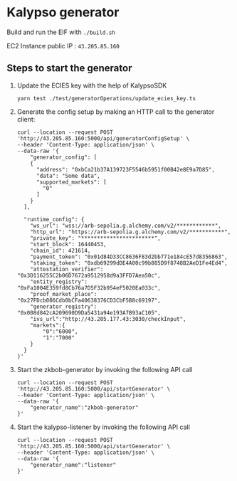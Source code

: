 # Kalypso generator

Build and run the EIF with `./build.sh`

EC2 Instance public IP : `43.205.85.160`

## Steps to start the generator

1. Update the ECIES key with the help of KalypsoSDK
    ```
    yarn test ./test/generatorOperations/update_ecies_key.ts
    ```
2. Generate the config setup by making an HTTP call to the generator client:
    ```
    curl --location --request POST 'http://43.205.85.160:5000/api/generatorConfigSetup' \
    --header 'Content-Type: application/json' \
    --data-raw '{
        "generator_config": [
        {
          "address": "0xbCa21b37A139723F5546b5951f00B42e8E9a7D85",
          "data": "Some data",
          "supported_markets": [
            "0"
          ]
        }
      ],
    
      "runtime_config": {
        "ws_url": "wss://arb-sepolia.g.alchemy.com/v2/************",
        "http_url": "https://arb-sepolia.g.alchemy.com/v2/***********",
        "private_key": "***********************",
        "start_block": 16440453,
        "chain_id": 421614,
        "payment_token": "0x01d84D33CC8636F83d2bb771e184cE57d8356863",
        "staking_token": "0xdb69299dDE4A00c99b885D9f8748B2AeD1Fe4Ed4",
        "attestation_verifier": "0x3D116255C2b06D7672a9512958d9a3FFD7Aea50c",
        "entity_registry": "0xFa1004E359fd8Cb76a7D5F32b954eF5020Ea033c",
        "proof_market_place": "0x27FDcb086Cdb0bCFa40638376CD3CbF5B8c69197",
        "generator_registry": "0x008d842cA209690D9Da5431a94e193A7B93aC105",
        "ivs_url":"http://43.205.177.43:3030/checkInput",
        "markets":{
            "0":"6000",
            "1":"7000"
        }
      }
    }'
    ```
3. Start the zkbob-generator by invoking the following API call
    ```
    curl --location --request POST 'http://43.205.85.160:5000/api/startGenerator' \
    --header 'Content-Type: application/json' \
    --data-raw '{
        "generator_name":"zkbob-generator"
    }'
    ```
4. Start the kalypso-listener by invoking the following API call
    ```
    curl --location --request POST 'http://43.205.85.160:5000/api/startGenerator' \
    --header 'Content-Type: application/json' \
    --data-raw '{
        "generator_name":"listener"
    }'
    ```
      



